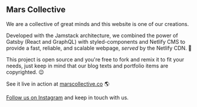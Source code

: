 ## Mars Collective

We are a collective of great minds and this website is one of our creations.

Developed with the Jamstack architecture, we combined the power of Gatsby (React and GraphQL) with styled-components and Netlify CMS to provide a fast, reliable, and scalable webpage, *served* by the Netlify CDN. 🚀

This project is open source and you're free to fork and remix it to fit your needs, just keep in mind that our blog texts and portfolio items are copyrighted. 😉

See it live in action at [marscollective.co](http://marscollective.co) 🌎

[Follow us on Instagram](https://instagram.com/mars.collective) and keep in touch with us.
